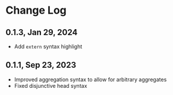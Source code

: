 # Change Log

## 0.1.3, Jan 29, 2024

- Add `extern` syntax highlight

## 0.1.1, Sep 23, 2023

- Improved aggregation syntax to allow for arbitrary aggregates
- Fixed disjunctive head syntax
